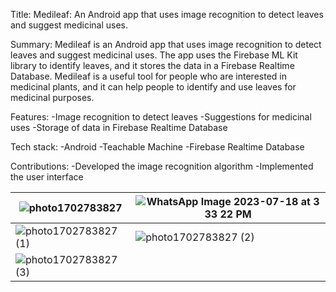 Title: Medileaf: An Android app that uses image recognition to detect leaves and suggest medicinal uses.

Summary: Medileaf is an Android app that uses image recognition to detect leaves and suggest medicinal uses. 
         The app uses the Firebase ML Kit library to identify leaves, and it stores the data in a Firebase Realtime Database. 
         Medileaf is a useful tool for people who are interested in medicinal plants, and it can help people to identify and use leaves for medicinal purposes.

Features:
-Image recognition to detect leaves
-Suggestions for medicinal uses
-Storage of data in Firebase Realtime Database

Tech stack:
-Android
-Teachable Machine
-Firebase Realtime Database

Contributions:
-Developed the image recognition algorithm
-Implemented the user interface

| ![photo1702783827](https://github.com/pankaj1101/MediLeaf_LeafAnalyzer/assets/116742441/5a7e0788-f1a5-4398-bf6f-cfa617c123db) | ![WhatsApp Image 2023-07-18 at 3 33 22 PM](https://github.com/pankaj1101/MediLeaf_LeafAnalyzer/assets/116742441/e9cd4c6b-ff1a-4b6c-a104-d2f6461ae439) |
| --- | --- |
| ![photo1702783827 (1)](https://github.com/pankaj1101/MediLeaf_LeafAnalyzer/assets/116742441/d8585b76-4981-4290-a498-52de718a2eaa) | ![photo1702783827 (2)](https://github.com/pankaj1101/MediLeaf_LeafAnalyzer/assets/116742441/f7679fad-30e9-48fd-afe5-e95f969d2e9a) |
| ![photo1702783827 (3)](https://github.com/pankaj1101/MediLeaf_LeafAnalyzer/assets/116742441/87ea9261-127f-4027-b76b-89bc5365382f) | |



